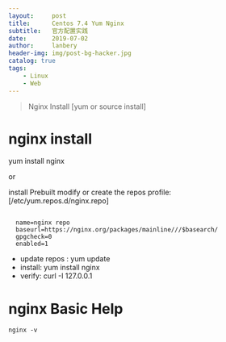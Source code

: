 ```yaml
---
layout:     post
title:      Centos 7.4 Yum Nginx
subtitle:   官方配置实践
date:       2019-07-02
author:     lanbery
header-img: img/post-bg-hacker.jpg
catalog: true
tags:
    - Linux
    - Web	
---
```


> Nginx Install [yum or source install]

# nginx install

yum install nginx

or

install Prebuilt
  modify or create the repos profile: [/etc/yum.repos.d/nginx.repo]

<code commands>
  name=nginx repo
  baseurl=https://nginx.org/packages/mainline/<OS>/<OSRELEASE>/$basearch/
  gpgcheck=0
  enabled=1
</code> 

  - update repos : yum update
  - install: yum install nginx
  - verify: curl -I 127.0.0.1 

# nginx Basic Help
	nginx -v  